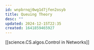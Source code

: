 ```yaml
---
id: wnpbrnqj0wg1d7jfen2osyb
title: Queuing Theory
desc: ""
updated: 2024-12-15T22:35
created: 1641859465927
---
```

[[science.CS.algos.Control in Networks]]

